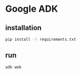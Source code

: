 # Google ADK

## installation
```bash
pip install -r requirements.txt
```

## run
```bash
adk web
```